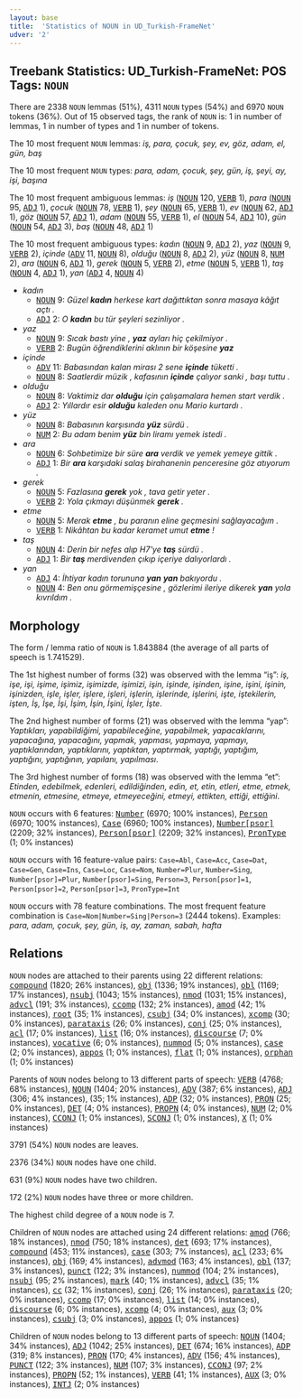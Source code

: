 ```yaml
---
layout: base
title:  'Statistics of NOUN in UD_Turkish-FrameNet'
udver: '2'
---
```


## Treebank Statistics: UD_Turkish-FrameNet: POS Tags: `NOUN`

There are 2338 `NOUN` lemmas (51%), 4311 `NOUN` types (54%) and 6970 `NOUN` tokens (36%).
Out of 15 observed tags, the rank of `NOUN` is: 1 in number of lemmas, 1 in number of types and 1 in number of tokens.

The 10 most frequent `NOUN` lemmas: <em>iş, para, çocuk, şey, ev, göz, adam, el, gün, baş</em>

The 10 most frequent `NOUN` types:  <em>para, adam, çocuk, şey, gün, iş, şeyi, ay, işi, başına</em>

The 10 most frequent ambiguous lemmas: <em>iş</em> (<tt><a href="tr_framenet-pos-NOUN.html">NOUN</a></tt> 120, <tt><a href="tr_framenet-pos-VERB.html">VERB</a></tt> 1), <em>para</em> (<tt><a href="tr_framenet-pos-NOUN.html">NOUN</a></tt> 95, <tt><a href="tr_framenet-pos-ADJ.html">ADJ</a></tt> 1), <em>çocuk</em> (<tt><a href="tr_framenet-pos-NOUN.html">NOUN</a></tt> 78, <tt><a href="tr_framenet-pos-VERB.html">VERB</a></tt> 1), <em>şey</em> (<tt><a href="tr_framenet-pos-NOUN.html">NOUN</a></tt> 65, <tt><a href="tr_framenet-pos-VERB.html">VERB</a></tt> 1), <em>ev</em> (<tt><a href="tr_framenet-pos-NOUN.html">NOUN</a></tt> 62, <tt><a href="tr_framenet-pos-ADJ.html">ADJ</a></tt> 1), <em>göz</em> (<tt><a href="tr_framenet-pos-NOUN.html">NOUN</a></tt> 57, <tt><a href="tr_framenet-pos-ADJ.html">ADJ</a></tt> 1), <em>adam</em> (<tt><a href="tr_framenet-pos-NOUN.html">NOUN</a></tt> 55, <tt><a href="tr_framenet-pos-VERB.html">VERB</a></tt> 1), <em>el</em> (<tt><a href="tr_framenet-pos-NOUN.html">NOUN</a></tt> 54, <tt><a href="tr_framenet-pos-ADJ.html">ADJ</a></tt> 10), <em>gün</em> (<tt><a href="tr_framenet-pos-NOUN.html">NOUN</a></tt> 54, <tt><a href="tr_framenet-pos-ADJ.html">ADJ</a></tt> 3), <em>baş</em> (<tt><a href="tr_framenet-pos-NOUN.html">NOUN</a></tt> 48, <tt><a href="tr_framenet-pos-ADJ.html">ADJ</a></tt> 1)

The 10 most frequent ambiguous types:  <em>kadın</em> (<tt><a href="tr_framenet-pos-NOUN.html">NOUN</a></tt> 9, <tt><a href="tr_framenet-pos-ADJ.html">ADJ</a></tt> 2), <em>yaz</em> (<tt><a href="tr_framenet-pos-NOUN.html">NOUN</a></tt> 9, <tt><a href="tr_framenet-pos-VERB.html">VERB</a></tt> 2), <em>içinde</em> (<tt><a href="tr_framenet-pos-ADV.html">ADV</a></tt> 11, <tt><a href="tr_framenet-pos-NOUN.html">NOUN</a></tt> 8), <em>olduğu</em> (<tt><a href="tr_framenet-pos-NOUN.html">NOUN</a></tt> 8, <tt><a href="tr_framenet-pos-ADJ.html">ADJ</a></tt> 2), <em>yüz</em> (<tt><a href="tr_framenet-pos-NOUN.html">NOUN</a></tt> 8, <tt><a href="tr_framenet-pos-NUM.html">NUM</a></tt> 2), <em>ara</em> (<tt><a href="tr_framenet-pos-NOUN.html">NOUN</a></tt> 6, <tt><a href="tr_framenet-pos-ADJ.html">ADJ</a></tt> 1), <em>gerek</em> (<tt><a href="tr_framenet-pos-NOUN.html">NOUN</a></tt> 5, <tt><a href="tr_framenet-pos-VERB.html">VERB</a></tt> 2), <em>etme</em> (<tt><a href="tr_framenet-pos-NOUN.html">NOUN</a></tt> 5, <tt><a href="tr_framenet-pos-VERB.html">VERB</a></tt> 1), <em>taş</em> (<tt><a href="tr_framenet-pos-NOUN.html">NOUN</a></tt> 4, <tt><a href="tr_framenet-pos-ADJ.html">ADJ</a></tt> 1), <em>yan</em> (<tt><a href="tr_framenet-pos-ADJ.html">ADJ</a></tt> 4, <tt><a href="tr_framenet-pos-NOUN.html">NOUN</a></tt> 4)


* <em>kadın</em>
  * <tt><a href="tr_framenet-pos-NOUN.html">NOUN</a></tt> 9: <em>Güzel <b>kadın</b> herkese kart dağıttıktan sonra masaya kâğıt açtı .</em>
  * <tt><a href="tr_framenet-pos-ADJ.html">ADJ</a></tt> 2: <em>O <b>kadın</b> bu tür şeyleri sezinliyor .</em>
* <em>yaz</em>
  * <tt><a href="tr_framenet-pos-NOUN.html">NOUN</a></tt> 9: <em>Sıcak bastı yine , <b>yaz</b> ayları hiç çekilmiyor .</em>
  * <tt><a href="tr_framenet-pos-VERB.html">VERB</a></tt> 2: <em>Bugün öğrendiklerini aklının bir köşesine <b>yaz</b></em>
* <em>içinde</em>
  * <tt><a href="tr_framenet-pos-ADV.html">ADV</a></tt> 11: <em>Babasından kalan mirası 2 sene <b>içinde</b> tüketti .</em>
  * <tt><a href="tr_framenet-pos-NOUN.html">NOUN</a></tt> 8: <em>Saatlerdir müzik , kafasının <b>içinde</b> çalıyor sanki , başı tuttu .</em>
* <em>olduğu</em>
  * <tt><a href="tr_framenet-pos-NOUN.html">NOUN</a></tt> 8: <em>Vaktimiz dar <b>olduğu</b> için çalışamalara hemen start verdik .</em>
  * <tt><a href="tr_framenet-pos-ADJ.html">ADJ</a></tt> 2: <em>Yıllardır esir <b>olduğu</b> kaleden onu Mario kurtardı .</em>
* <em>yüz</em>
  * <tt><a href="tr_framenet-pos-NOUN.html">NOUN</a></tt> 8: <em>Babasının karşısında <b>yüz</b> sürdü .</em>
  * <tt><a href="tr_framenet-pos-NUM.html">NUM</a></tt> 2: <em>Bu adam benim <b>yüz</b> bin liramı yemek istedi .</em>
* <em>ara</em>
  * <tt><a href="tr_framenet-pos-NOUN.html">NOUN</a></tt> 6: <em>Sohbetimize bir süre <b>ara</b> verdik ve yemek yemeye gittik .</em>
  * <tt><a href="tr_framenet-pos-ADJ.html">ADJ</a></tt> 1: <em>Bir <b>ara</b> karşıdaki salaş birahanenin penceresine göz atıyorum .</em>
* <em>gerek</em>
  * <tt><a href="tr_framenet-pos-NOUN.html">NOUN</a></tt> 5: <em>Fazlasına <b>gerek</b> yok , tava getir yeter .</em>
  * <tt><a href="tr_framenet-pos-VERB.html">VERB</a></tt> 2: <em>Yola çıkmayı düşünmek <b>gerek</b> .</em>
* <em>etme</em>
  * <tt><a href="tr_framenet-pos-NOUN.html">NOUN</a></tt> 5: <em>Merak <b>etme</b> , bu paranın eline geçmesini sağlayacağım .</em>
  * <tt><a href="tr_framenet-pos-VERB.html">VERB</a></tt> 1: <em>Nikâhtan bu kadar keramet umut <b>etme</b> !</em>
* <em>taş</em>
  * <tt><a href="tr_framenet-pos-NOUN.html">NOUN</a></tt> 4: <em>Derin bir nefes alıp H7'ye <b>taş</b> sürdü .</em>
  * <tt><a href="tr_framenet-pos-ADJ.html">ADJ</a></tt> 1: <em>Bir <b>taş</b> merdivenden çıkıp içeriye dalıyorlardı .</em>
* <em>yan</em>
  * <tt><a href="tr_framenet-pos-ADJ.html">ADJ</a></tt> 4: <em>İhtiyar kadın torununa <b>yan</b> <b>yan</b> bakıyordu .</em>
  * <tt><a href="tr_framenet-pos-NOUN.html">NOUN</a></tt> 4: <em>Ben onu görmemişçesine , gözlerimi ileriye dikerek <b>yan</b> yola kıvrıldım .</em>

## Morphology

The form / lemma ratio of `NOUN` is 1.843884 (the average of all parts of speech is 1.741529).

The 1st highest number of forms (32) was observed with the lemma “iş”: <em>iş, işe, işi, işime, işimiz, işimizde, işimizi, işin, işinde, işinden, işine, işini, işinin, işinizden, işle, işler, işlere, işleri, işlerin, işlerinde, işlerini, işte, iştekilerin, işten, İş, İşe, İşi, İşim, İşin, İşini, İşler, İşte</em>.

The 2nd highest number of forms (21) was observed with the lemma “yap”: <em>Yaptıkları, yapabildiğimi, yapabileceğine, yapabilmek, yapacaklarını, yapacağına, yapacağını, yapmak, yapması, yapmaya, yapmayı, yaptıklarından, yaptıklarını, yaptıktan, yaptırmak, yaptığı, yaptığım, yaptığını, yaptığının, yapılanı, yapılması</em>.

The 3rd highest number of forms (18) was observed with the lemma “et”: <em>Etinden, edebilmek, edenleri, edildiğinden, edin, et, etin, etleri, etme, etmek, etmenin, etmesine, etmeye, etmeyeceğini, etmeyi, ettikten, ettiği, ettiğini</em>.

`NOUN` occurs with 6 features: <tt><a href="tr_framenet-feat-Number.html">Number</a></tt> (6970; 100% instances), <tt><a href="tr_framenet-feat-Person.html">Person</a></tt> (6970; 100% instances), <tt><a href="tr_framenet-feat-Case.html">Case</a></tt> (6960; 100% instances), <tt><a href="tr_framenet-feat-Number-psor.html">Number[psor]</a></tt> (2209; 32% instances), <tt><a href="tr_framenet-feat-Person-psor.html">Person[psor]</a></tt> (2209; 32% instances), <tt><a href="tr_framenet-feat-PronType.html">PronType</a></tt> (1; 0% instances)

`NOUN` occurs with 16 feature-value pairs: `Case=Abl`, `Case=Acc`, `Case=Dat`, `Case=Gen`, `Case=Ins`, `Case=Loc`, `Case=Nom`, `Number=Plur`, `Number=Sing`, `Number[psor]=Plur`, `Number[psor]=Sing`, `Person=3`, `Person[psor]=1`, `Person[psor]=2`, `Person[psor]=3`, `PronType=Int`

`NOUN` occurs with 78 feature combinations.
The most frequent feature combination is `Case=Nom|Number=Sing|Person=3` (2444 tokens).
Examples: <em>para, adam, çocuk, şey, gün, iş, ay, zaman, sabah, hafta</em>


## Relations

`NOUN` nodes are attached to their parents using 22 different relations: <tt><a href="tr_framenet-dep-compound.html">compound</a></tt> (1820; 26% instances), <tt><a href="tr_framenet-dep-obj.html">obj</a></tt> (1336; 19% instances), <tt><a href="tr_framenet-dep-obl.html">obl</a></tt> (1169; 17% instances), <tt><a href="tr_framenet-dep-nsubj.html">nsubj</a></tt> (1043; 15% instances), <tt><a href="tr_framenet-dep-nmod.html">nmod</a></tt> (1031; 15% instances), <tt><a href="tr_framenet-dep-advcl.html">advcl</a></tt> (191; 3% instances), <tt><a href="tr_framenet-dep-ccomp.html">ccomp</a></tt> (132; 2% instances), <tt><a href="tr_framenet-dep-amod.html">amod</a></tt> (42; 1% instances), <tt><a href="tr_framenet-dep-root.html">root</a></tt> (35; 1% instances), <tt><a href="tr_framenet-dep-csubj.html">csubj</a></tt> (34; 0% instances), <tt><a href="tr_framenet-dep-xcomp.html">xcomp</a></tt> (30; 0% instances), <tt><a href="tr_framenet-dep-parataxis.html">parataxis</a></tt> (26; 0% instances), <tt><a href="tr_framenet-dep-conj.html">conj</a></tt> (25; 0% instances), <tt><a href="tr_framenet-dep-acl.html">acl</a></tt> (17; 0% instances), <tt><a href="tr_framenet-dep-list.html">list</a></tt> (16; 0% instances), <tt><a href="tr_framenet-dep-discourse.html">discourse</a></tt> (7; 0% instances), <tt><a href="tr_framenet-dep-vocative.html">vocative</a></tt> (6; 0% instances), <tt><a href="tr_framenet-dep-nummod.html">nummod</a></tt> (5; 0% instances), <tt><a href="tr_framenet-dep-case.html">case</a></tt> (2; 0% instances), <tt><a href="tr_framenet-dep-appos.html">appos</a></tt> (1; 0% instances), <tt><a href="tr_framenet-dep-flat.html">flat</a></tt> (1; 0% instances), <tt><a href="tr_framenet-dep-orphan.html">orphan</a></tt> (1; 0% instances)

Parents of `NOUN` nodes belong to 13 different parts of speech: <tt><a href="tr_framenet-pos-VERB.html">VERB</a></tt> (4768; 68% instances), <tt><a href="tr_framenet-pos-NOUN.html">NOUN</a></tt> (1404; 20% instances), <tt><a href="tr_framenet-pos-ADV.html">ADV</a></tt> (387; 6% instances), <tt><a href="tr_framenet-pos-ADJ.html">ADJ</a></tt> (306; 4% instances),  (35; 1% instances), <tt><a href="tr_framenet-pos-ADP.html">ADP</a></tt> (32; 0% instances), <tt><a href="tr_framenet-pos-PRON.html">PRON</a></tt> (25; 0% instances), <tt><a href="tr_framenet-pos-DET.html">DET</a></tt> (4; 0% instances), <tt><a href="tr_framenet-pos-PROPN.html">PROPN</a></tt> (4; 0% instances), <tt><a href="tr_framenet-pos-NUM.html">NUM</a></tt> (2; 0% instances), <tt><a href="tr_framenet-pos-CCONJ.html">CCONJ</a></tt> (1; 0% instances), <tt><a href="tr_framenet-pos-SCONJ.html">SCONJ</a></tt> (1; 0% instances), <tt><a href="tr_framenet-pos-X.html">X</a></tt> (1; 0% instances)

3791 (54%) `NOUN` nodes are leaves.

2376 (34%) `NOUN` nodes have one child.

631 (9%) `NOUN` nodes have two children.

172 (2%) `NOUN` nodes have three or more children.

The highest child degree of a `NOUN` node is 7.

Children of `NOUN` nodes are attached using 24 different relations: <tt><a href="tr_framenet-dep-amod.html">amod</a></tt> (766; 18% instances), <tt><a href="tr_framenet-dep-nmod.html">nmod</a></tt> (750; 18% instances), <tt><a href="tr_framenet-dep-det.html">det</a></tt> (693; 17% instances), <tt><a href="tr_framenet-dep-compound.html">compound</a></tt> (453; 11% instances), <tt><a href="tr_framenet-dep-case.html">case</a></tt> (303; 7% instances), <tt><a href="tr_framenet-dep-acl.html">acl</a></tt> (233; 6% instances), <tt><a href="tr_framenet-dep-obj.html">obj</a></tt> (169; 4% instances), <tt><a href="tr_framenet-dep-advmod.html">advmod</a></tt> (163; 4% instances), <tt><a href="tr_framenet-dep-obl.html">obl</a></tt> (137; 3% instances), <tt><a href="tr_framenet-dep-punct.html">punct</a></tt> (122; 3% instances), <tt><a href="tr_framenet-dep-nummod.html">nummod</a></tt> (104; 2% instances), <tt><a href="tr_framenet-dep-nsubj.html">nsubj</a></tt> (95; 2% instances), <tt><a href="tr_framenet-dep-mark.html">mark</a></tt> (40; 1% instances), <tt><a href="tr_framenet-dep-advcl.html">advcl</a></tt> (35; 1% instances), <tt><a href="tr_framenet-dep-cc.html">cc</a></tt> (32; 1% instances), <tt><a href="tr_framenet-dep-conj.html">conj</a></tt> (26; 1% instances), <tt><a href="tr_framenet-dep-parataxis.html">parataxis</a></tt> (20; 0% instances), <tt><a href="tr_framenet-dep-ccomp.html">ccomp</a></tt> (17; 0% instances), <tt><a href="tr_framenet-dep-list.html">list</a></tt> (14; 0% instances), <tt><a href="tr_framenet-dep-discourse.html">discourse</a></tt> (6; 0% instances), <tt><a href="tr_framenet-dep-xcomp.html">xcomp</a></tt> (4; 0% instances), <tt><a href="tr_framenet-dep-aux.html">aux</a></tt> (3; 0% instances), <tt><a href="tr_framenet-dep-csubj.html">csubj</a></tt> (3; 0% instances), <tt><a href="tr_framenet-dep-appos.html">appos</a></tt> (1; 0% instances)

Children of `NOUN` nodes belong to 13 different parts of speech: <tt><a href="tr_framenet-pos-NOUN.html">NOUN</a></tt> (1404; 34% instances), <tt><a href="tr_framenet-pos-ADJ.html">ADJ</a></tt> (1042; 25% instances), <tt><a href="tr_framenet-pos-DET.html">DET</a></tt> (674; 16% instances), <tt><a href="tr_framenet-pos-ADP.html">ADP</a></tt> (319; 8% instances), <tt><a href="tr_framenet-pos-PRON.html">PRON</a></tt> (170; 4% instances), <tt><a href="tr_framenet-pos-ADV.html">ADV</a></tt> (156; 4% instances), <tt><a href="tr_framenet-pos-PUNCT.html">PUNCT</a></tt> (122; 3% instances), <tt><a href="tr_framenet-pos-NUM.html">NUM</a></tt> (107; 3% instances), <tt><a href="tr_framenet-pos-CCONJ.html">CCONJ</a></tt> (97; 2% instances), <tt><a href="tr_framenet-pos-PROPN.html">PROPN</a></tt> (52; 1% instances), <tt><a href="tr_framenet-pos-VERB.html">VERB</a></tt> (41; 1% instances), <tt><a href="tr_framenet-pos-AUX.html">AUX</a></tt> (3; 0% instances), <tt><a href="tr_framenet-pos-INTJ.html">INTJ</a></tt> (2; 0% instances)

